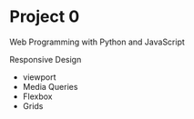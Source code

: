# Project 0

Web Programming with Python and JavaScript

Responsive Design

- viewport
- Media Queries
- Flexbox
- Grids
